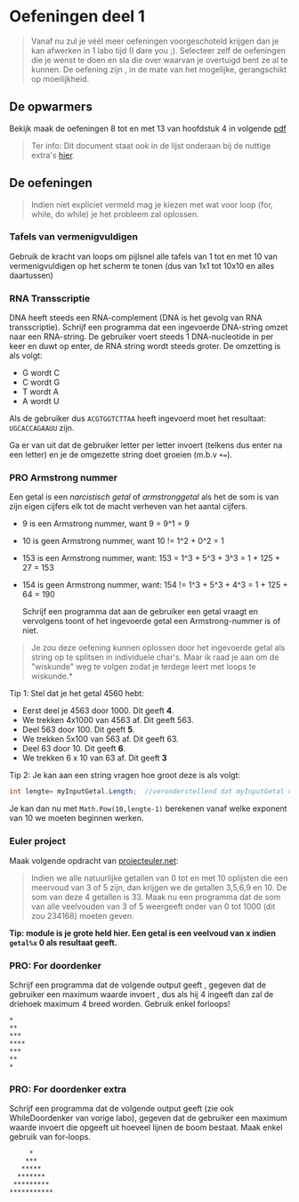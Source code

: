 # Oefeningen deel 1

> Vanaf nu zul je véél meer oefeningen voorgeschoteld krijgen dan je kan afwerken in 1 labo tijd \(I dare you ;\). Selecteer zelf de oefeningen die je wenst te doen en sla die over waarvan je overtuigd bent ze al te kunnen. De oefening zijn , in de mate van het mogelijke, gerangschikt op moeilijkheid.

## De opwarmers

Bekijk maak de oefeningen 8 tot en met 13 van hoofdstuk 4 in volgende [pdf](https://github.com/v-nys/cursusprogrammeren/tree/13ea122a2e92d805feb8b618811589d4f57a8b23/assets/docs/oefenvragen2010.pdf)

> Ter info: Dit document staat ook in de lijst onderaan bij de nuttige extra's [hier](https://github.com/v-nys/cursusprogrammeren/tree/fc669b8a158391cb3d70b26275f4ea58b62266cb/inleiding/nuttigeextras.md).

## De oefeningen

> Indien niet expliciet vermeld mag je kiezen met wat voor loop \(for, while, do while\) je het probleem zal oplossen.

### Tafels van vermenigvuldigen

Gebruik de kracht van loops om pijlsnel alle tafels van 1 tot en met 10 van vermenigvuldigen op het scherm te tonen \(dus van 1x1 tot 10x10 en alles daartussen\)

### RNA Transscriptie

DNA heeft steeds een RNA-complement \(DNA is het gevolg van RNA transscriptie\). Schrijf een programma dat een ingevoerde DNA-string omzet naar een RNA-string. De gebruiker voert steeds 1 DNA-nucleotide in per keer en duwt op enter, de RNA string wordt steeds groter. De omzetting is als volgt:

* G wordt C
* C wordt G
* T wordt A
* A wordt U

Als de gebruiker dus `ACGTGGTCTTAA` heeft ingevoerd moet het resultaat: `UGCACCAGAAUU` zijn.

Ga er van uit dat de gebruiker letter per letter invoert \(telkens dus enter na een letter\) en je de omgezette string doet groeien \(m.b.v `+=`\).

### PRO Armstrong nummer

Een getal is een _narcistisch getal_ of _armstronggetal_ als het de som is van zijn eigen cijfers elk tot de macht verheven van het aantal cijfers.

* 9 is een Armstrong nummer, want 9 = 9^1 = 9
* 10 is geen Armstrong nummer, want 10 != 1^2 + 0^2 = 1
* 153 is een  Armstrong nummer, want: 153 = 1^3 + 5^3 + 3^3 = 1 + 125 + 27 = 153
* 154 is geen Armstrong nummer, want: 154 != 1^3 + 5^3 + 4^3 = 1 + 125 + 64 = 190

  Schrijf een programma dat aan de gebruiker een getal vraagt en vervolgens toont of het ingevoerde getal een Armstrong-nummer is of niet.

> Je zou deze oefening kunnen oplossen door het ingevoerde getal als string op te splitsen in individuele char's. Maar ik raad je aan om de "wiskunde" weg te volgen zodat je terdege leert met loops te wiskunde.\*

Tip 1: Stel dat je het getal 4560 hebt:

* Eerst deel je 4563 door 1000. Dit geeft **4**. 
* We trekken 4x1000 van 4563 af. Dit geeft 563.
* Deel 563 door 100. Dit geeft **5**.
* We trekken 5x100 van 563 af. Dit geeft 63.
* Deel 63 door 10. Dit geeft **6**.
* We trekken 6 x 10 van 63 af. Dit geeft **3**

Tip 2: Je kan aan een string vragen hoe groot deze is als volgt:

```csharp
int lengte= myInputGetal.Length;  //veronderstellend dat myInputGetal van het type string is
```

Je kan dan nu met `Math.Pow(10,lengte-1)` berekenen vanaf welke exponent van 10 we moeten beginnen werken.

### Euler project

Maak volgende opdracht van [projecteuler.net](http://projecteuler.net):

> Indien we alle natuurlijke getallen van 0 tot en met 10 oplijsten die een meervoud van 3 of 5 zijn, dan krijgen we de getallen 3,5,6,9 en 10. De som van deze 4 getallen is 33. Maak nu een programma dat de som van alle veelvouden van 3 of 5 weergeeft onder van 0 tot 1000 \(dit zou 234168\) moeten geven.

**Tip: module is je grote held hier. Een getal is een veelvoud van x indien `getal%x` 0 als resultaat geeft.**

### PRO: For doordenker

Schrijf een programma dat de volgende output geeft , gegeven dat de gebruiker een maximum waarde invoert , dus als hij 4 ingeeft dan zal de driehoek maximum 4 breed worden. Gebruik enkel forloops!

```text
*
**
***
****
***
**
*
```

### PRO: For doordenker extra

Schrijf een programma dat de volgende output geeft \(zie ook WhileDoordenker van vorige labo\), gegeven dat de gebruiker een maximum waarde invoert die opgeeft uit hoeveel lijnen de boom bestaat. Maak enkel gebruik van for-loops.

```text
     *
    ***
   *****
  *******
 *********
***********
```

